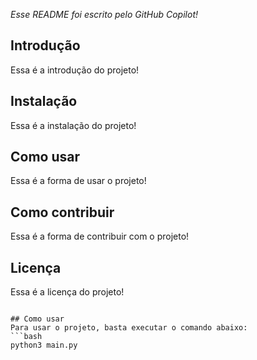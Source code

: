 _Esse README foi escrito pelo GitHub Copilot!_

## Introdução
Essa é a introdução do projeto!

## Instalação
Essa é a instalação do projeto!

## Como usar
Essa é a forma de usar o projeto!

## Como contribuir
Essa é a forma de contribuir com o projeto!

## Licença
Essa é a licença do projeto!
```

## Como usar
Para usar o projeto, basta executar o comando abaixo:
```bash
python3 main.py
```
